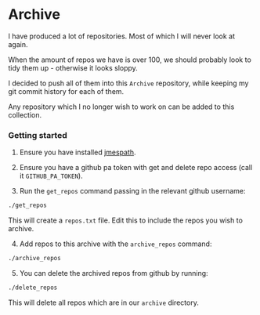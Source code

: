 # Archive

I have produced a lot of repositories. Most of which I will never look at again.

When the amount of repos we have is over 100, we should probably look to tidy them up - otherwise it looks sloppy.

I decided to push all of them into this `Archive` repository, while keeping my git commit history for each of them.

Any repository which I no longer wish to work on can be added to this collection.

### Getting started

1. Ensure you have installed [jmespath](https://github.com/jmespath/jp).

2. Ensure you have a github pa token with get and delete repo access (call it `GITHUB_PA_TOKEN`).

3. Run the `get_repos` command passing in the relevant github username:

```bash
./get_repos
```

This will create a `repos.txt` file. Edit this to include the repos you wish to archive.

4. Add repos to this archive with the `archive_repos` command:

```bash
./archive_repos
```

5. You can delete the archived repos from github by running:

```bash
./delete_repos
```

This will delete all repos which are in our `archive` directory.
